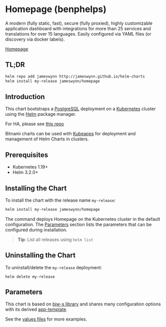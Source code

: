 # Homepage (benphelps)

A modern (fully static, fast), secure (fully proxied), highly customizable application dashboard with integrations for more than 25 services and translations for over 15 languages. Easily configured via YAML files (or discovery via docker labels).

[Homepage](https://github.com/benphelps/homepage)

## TL;DR

```bash
helm repo add jameswynn http://jameswynn.github.io/helm-charts
helm install my-release jameswynn/homepage
```

## Introduction

This chart bootstraps a [PostgreSQL](https://github.com/bitnami/containers/tree/main/bitnami/postgresql) deployment on a [Kubernetes](https://kubernetes.io) cluster using the [Helm](https://helm.sh) package manager.

For HA, please see [this repo](https://github.com/bitnami/charts/tree/main/bitnami/postgresql-ha)

Bitnami charts can be used with [Kubeapps](https://kubeapps.dev/) for deployment and management of Helm Charts in clusters.

## Prerequisites

- Kubernetes 1.19+
- Helm 3.2.0+

## Installing the Chart

To install the chart with the release name `my-release`:

```bash
helm install my-release jameswynn/homepage
```

The command deploys Homepage on the Kubernetes cluster in the default configuration. The [Parameters](#parameters) section lists the parameters that can be configured during installation.

> **Tip**: List all releases using `helm list`

## Uninstalling the Chart

To uninstall/delete the `my-release` deployment:

```console
helm delete my-release
```

## Parameters

This chart is based on [bjw-s library](https://bjw-s.github.io/helm-charts/docs/common-library/introduction/) and
shares many configuration options with its derived [app-template](https://bjw-s.github.io/helm-charts/docs/app-template/introduction/).

See the [values files](values.yaml) for more examples.
